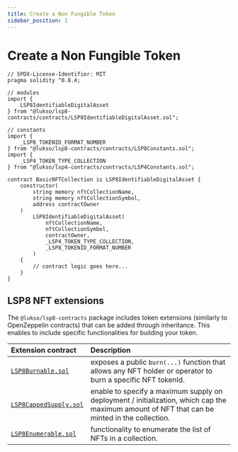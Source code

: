 ```yaml
---
title: Create a Non Fungible Token
sidebar_position: 1
---
```


# Create a Non Fungible Token

```solidity
// SPDX-License-Identifier: MIT
pragma solidity ^0.8.4;

// modules
import {
    LSP8IdentifiableDigitalAsset
} from "@lukso/lsp8-contracts/contracts/LSP8IdentifiableDigitalAsset.sol";

// constants
import {
    _LSP8_TOKENID_FORMAT_NUMBER
} from "@lukso/lsp8-contracts/contracts/LSP8Constants.sol";
import {
    _LSP4_TOKEN_TYPE_COLLECTION
} from "@lukso/lsp4-contracts/contracts/LSP4Constants.sol";

contract BasicNFTCollection is LSP8IdentifiableDigitalAsset {
    constructor(
        string memory nftCollectionName,
        string memory nftCollectionSymbol,
        address contractOwner
    )
        LSP8IdentifiableDigitalAsset(
            nftCollectionName,
            nftCollectionSymbol,
            contractOwner,
            _LSP4_TOKEN_TYPE_COLLECTION,
            _LSP8_TOKENID_FORMAT_NUMBER
        )
    {
        // contract logic goes here...
    }
}
```

## LSP8 NFT extensions

The `@lukso/lsp8-contracts` package includes token extensions (similarly to OpenZeppelin contracts) that can be added through inheritance. This enables to include specific functionalities for building your token.

| Extension contract                                                                                    | Description                                                                                                                                  |
| :---------------------------------------------------------------------------------------------------- | :------------------------------------------------------------------------------------------------------------------------------------------- |
| [`LSP8Burnable.sol`](../../contracts/LSP8IdentifiableDigitalAsset/extensions/LSP8Burnable.md)         | exposes a public `burn(...)` function that allows any NFT holder or operator to burn a specific NFT tokenId.                                 |
| [`LSP8CappedSupply.sol`](../../contracts/LSP8IdentifiableDigitalAsset/extensions/LSP8CappedSupply.md) | enable to specify a maximum supply on deployment / initialization, which cap the maximum amount of NFT that can be minted in the collection. |
| [`LSP8Enumerable.sol`](../../contracts/LSP8IdentifiableDigitalAsset/extensions/LSP8Enumerable.md)     | functionality to enumerate the list of NFTs in a collection.                                                                                 |
